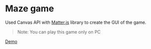 # Maze game

Used Canvas API with [Matter.js](https://brm.io/matter-js/) library to create the GUI of the game.

> Note: You can play this game only on PC

[Demo](https://gsavitha95.github.io/mazegame/)
